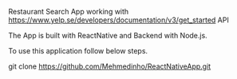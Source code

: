 Restaurant Search App working with https://www.yelp.se/developers/documentation/v3/get_started API

The App is built with ReactNative and Backend with Node.js. 

To use this application follow below steps.

git clone https://github.com/Mehmedinho/ReactNativeApp.git

